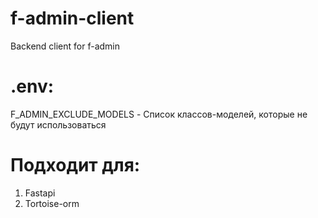 # f-admin-client
Backend client for f-admin

# .env:
F_ADMIN_EXCLUDE_MODELS - Список классов-моделей, которые не будут использоваться

# Подходит для:
1. Fastapi
2. Tortoise-orm
